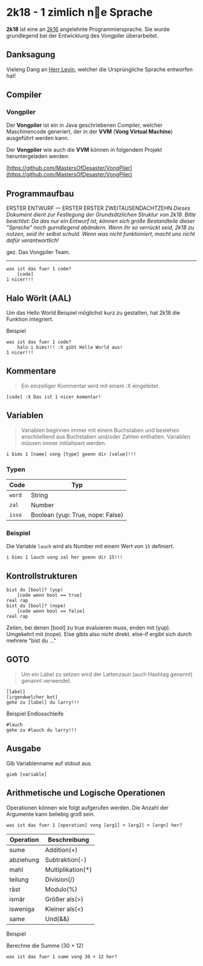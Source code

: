 # 2k18 - 1 zimlich n:icecream:e Sprache

**2k18** ist eine an [2k16](https://github.com/HerrLevin/2k16-spec) angelehnte Programmiersprache. Sie wurde grundlegend bei der Entwicklung des Vongpiler überarbeitet.

## Danksagung

Vieleng Dang an [Herr Levin](https://github.com/HerrLevin), welcher die Ursprüngliche Sprache entworfen hat!

## Compiler

### Vongpiler

Der **Vongpiler** ist ein in Java geschriebenen Compiler, welcher Maschinencode generiert, der in der **VVM** (**Vong Virtual Machine**) ausgeführt werden kann.

Der **Vongpiler** wie auch die **VVM** können in folgendem Projekt heruntergeladen werden:

[https://github.com/MastersOfDesaster/VongPiler](https://github.com/MastersOfDesaster/VongPiler)

## Programmaufbau

ERSTER ENTWURF &mdash; ERSTER ERSTER ZWEITAUSENDACHTZEHN
*Dieses Dokument dient zur Festlegung der Grundsätzlichen Struktur von 2k18. Bitte beachtet: Da das nur ein Entwurf ist, können sich große Bestandteile dieser "Sprache" noch gurndlegend abändern. Wenn ihr so verrückt seid, 2k18 zu nutzen, seid ihr selbst schuld. Wenn was nicht funktioniert, macht uns nicht dafür verantwortlich!*

gez. Das Vongpiler Team.

---

```2k18
was ist das fuer 1 code?
    [code]
1 nicer!!!
```

## Halo Wörlt (AAL)

Um das Hello World Beispiel möglichst kurz zu gestalten, hat 2k18 die Funktion integriert.

Beispiel

```2k18
was ist das fuer 1 code?
    halo i bims!!! :X gibt Hello World aus!
1 nicer!!!
```

## Kommentare

> Ein einzeiliger Kommentar wird mit einem :X eingeleitet.

```2k18
[code] :X Das ist 1 nicer komentar!
```

## Variablen

> Variablen beginnen immer mit einem Buchstaben und bestehen anschließend aus Buchstaben und/oder Zahlen enthalten. Variablen müssen immer initialisiert werden.

```2k18
i bims 1 [name] vong [type] goenn dir [value]!!!
```

### Typen

| Code   | Typ                                  |
| ------ | ------------------------------------ |
| `word` | String                               |
| `zal`  | Number                               |
| `isso` | Boolean (yup: True, nope: False)     |

### Beispiel

Die Variable `lauch` wird als Number mit einem Wert von `15` definiert.

```2k18
i bims 1 lauch vong zal her goenn dir 15!!!
```

## Kontrollstrukturen

```2k18
bist du [bool]? (yup)
    [code wenn bool == true]
real rap
bist du [bool]? (nope)
    [code wenn bool == false]
real rap
```

Zeilen, bei denen [bool] zu true evaluieren muss, enden mit (yup). Umgekehrt mit (nope). Else gibts also nicht direkt. else-if ergibt sich durch mehrere "bist du ..."

## GOTO

> Um ein Label zu setzen wird der Lattenzaun (auch Hashtag genannt) genannt verwendet.

```2k18
[label]
[irgendwelcher kot]
gehe zu [label] du larry!!!
```

Beispiel Endlosschleife

```2k18
#lauch
gehe zu #lauch du larry!!!
```

## Ausgabe

Gib Variablenname auf stdout aus.

```2k18
gieb [variable]
```

## Arithmetische und Logische Operationen

Operationen können wie folgt aufgerufen werden. Die Anzahl der Argumente kann beliebig groß sein.

```2k18
was ist das fuer 1 [operation] vong [arg1] + [arg2] + [argn] her?
```

|Operation  |Beschreibung           |
|-----------|-----------------------|
|sume       |Addition(+)            |
|abziehung  |Subtraktion(-)         |
|mahl       |Multiplikation(*)      |
|teilung    |Division(/)            |
|räst       |Modulo(%)              |
|ismär      |Größer als(>)          |
|isweniga   |Kleiner als(<)         |
|same       |Und(&&)                |

Beispiel

Berechne die Summe (30 + 12)

```2k18
was ist das fuer 1 sume vong 30 + 12 her?
```